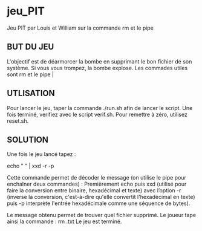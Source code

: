 # jeu_PIT
Jeu PIT par Louis et William sur la commande rm et le pipe

## BUT DU JEU 

L'objectif est de déarmorcer la bombe en supprimant le bon fichier de son système.
Si vous vous trompez, la bombe explose.
Les commades utiles sont rm et le pipe |

## UTLISATION

Pour lancer le jeu, taper la commande ./run.sh afin de lancer le script.
Une fois terminé, verifiez avec le script verif.sh.
Pour remettre à zéro, utilisez reset.sh.

## SOLUTION 

Une fois le jeu lancé tapez :

echo "<message hexa> " | xxd -r -p

Cette commande permet de décoder le message (on utilise le pipe pour enchaîner deux
commandes) :
Premièrement echo puis xxd (utilisé pour faire la conversion entre binaire, hexadécimal et texte)
avec l’option -r (inverse la conversion, c'est-à-dire qu'elle convertit l'hexadécimal en texte) puis -p
interprète l'entrée hexadécimale comme une séquence de bytes).


Le message obtenu permet de trouver quel fichier supprimé.
Le joueur tape ainsi la commande : 
rm <numero du fichier>.txt
Le jeu est terminé. 

